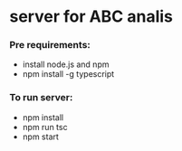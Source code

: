 # server for ABC analis

### Pre requirements:
- install node.js and npm
- npm install -g typescript 
### To run server:
 - npm install
 - npm run tsc
 - npm start